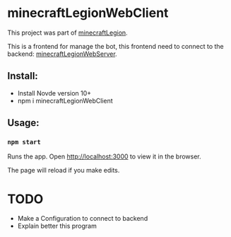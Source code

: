 # minecraftLegionWebClient

This project was part of [minecraftLegion](https://github.com/sefirosweb/minecraftLegion).

This is a frontend for manage the bot, this frontend need to connect to the backend: [minecraftLegionWebServer](https://github.com/sefirosweb/minecraftLegionWebServer).

## Install: 
- Install Novde version 10+
- npm i minecraftLegionWebClient


## Usage:

### `npm start`

Runs the app.
Open [http://localhost:3000](http://localhost:3000) to view it in the browser.

The page will reload if you make edits.


# TODO
- Make a Configuration to connect to backend
- Explain better this program